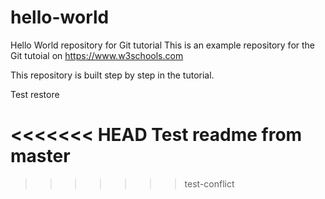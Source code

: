 # hello-world

Hello World repository for Git tutorial
This is an example repository for the Git tutoial on https://www.w3schools.com

This repository is built step by step in the tutorial.

Test restore

<<<<<<< HEAD
Test readme from master
=======

> > > > > > > test-conflict
